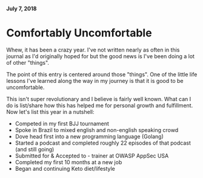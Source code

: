 #### July 7, 2018

# Comfortably Uncomfortable

Whew, it has been a crazy year. I've not written nearly as often in this journal as I'd originally hoped for but the good news is I've been doing a lot of other "things".

The point of this entry is centered around those "things". One of the little life lessons I've learned along the way in my journey is that it is good to be uncomfortable.

This isn't super revolutionary and I believe is fairly well known. What can I do is list/share how this has helped me for personal growth and fulfillment. Now let's list this year in a nutshell:

* Competed in my first BJJ tournament
* Spoke in Brazil to mixed english and non-english speaking crowd
* Dove head first into a new programming language (Golang)
* Started a podcast and completed roughly 22 episodes of that podcast (and still going)
* Submitted for & Accepted to - trainer at OWASP AppSec USA
* Completed my first 10 months at a new job
* Began and continuing Keto diet/lifestyle





